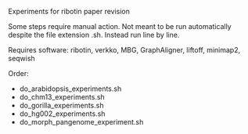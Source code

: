 Experiments for ribotin paper revision

Some steps require manual action.
Not meant to be run automatically despite the file extension .sh.
Instead run line by line.

Requires software: ribotin, verkko, MBG, GraphAligner, liftoff, minimap2, seqwish

Order:
- do_arabidopsis_experiments.sh
- do_chm13_experiments.sh
- do_gorilla_experiments.sh
- do_hg002_experiments.sh
- do_morph_pangenome_experiment.sh
